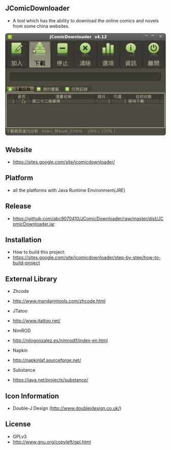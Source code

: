 ## JComicDownloader

* A tool which has the ability to download the online comics and novels from some china websites.

![res](res/screenshot2.png)


## Website

* https://sites.google.com/site/jcomicdownloader/


## Platform

* all the platforms with Java Runtime Environment(JRE)


## Release

* https://github.com/abc9070410/JComicDownloader/raw/master/dist/JComicDownloader.jar


## Installation

* How to build this project:
* https://sites.google.com/site/jcomicdownloader/step-by-step/how-to-build-project


## External Library

* Zhcode
* http://www.mandarintools.com/zhcode.html

* JTatoo
* http://www.jtattoo.net/

* NimROD
* http://nilogonzalez.es/nimrodlf/index-en.html

* Napkin
* http://napkinlaf.sourceforge.net/

* Substance
* https://java.net/projects/substance/


## Icon Information

- Double-J Design (http://www.doublejdesign.co.uk/)


## License

* GPLv3
* http://www.gnu.org/copyleft/gpl.html
